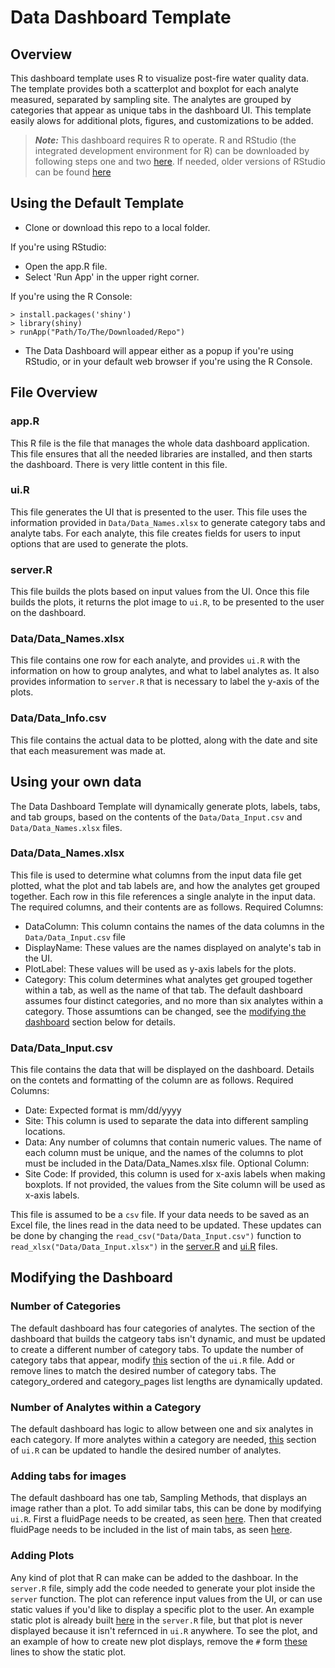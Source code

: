# Data Dashboard Template

## Overview

This dashboard template uses R to visualize post-fire water quality data. The template provides both a scatterplot and boxplot for each analyte measured, separated by sampling site. The analytes are grouped by categories that appear as unique tabs in the dashboard UI. This template easily alows for additional plots, figures, and customizations to be added.  

> **_Note:_** This dashboard requires R to operate. R and RStudio (the integrated development environment for R) can be downloaded by following steps one and two [here](https://posit.co/download/rstudio-desktop/). If needed, older versions of RStudio can be found [here](https://global.rstudio.com/products/rstudio/older-versions/)

## Using the Default Template ##

- Clone or download this repo to a local folder.

If you're using RStudio:
- Open the app.R file.
- Select 'Run App' in the upper right corner.

If you're using the R Console:
```
> install.packages('shiny')
> library(shiny)
> runApp("Path/To/The/Downloaded/Repo")
```

- The Data Dashboard will appear either as a popup if you're using RStudio, or in your default web browser if you're using the R Console.

## File Overview ##
### app.R ###
This R file is the file that manages the whole data dashboard application. This file ensures that all the needed libraries are installed, and then starts the dashboard. There is very little content in this file.

### ui.R ###
This file generates the UI that is presented to the user. This file uses the information provided in `Data/Data_Names.xlsx` to generate category tabs and analyte tabs. For each analyte, this file creates fields for users to input options that are used to generate the plots.

### server.R ###
This file builds the plots based on input values from the UI. Once this file builds the plots, it returns the plot image to `ui.R`, to be presented to the user on the dashboard.

### Data/Data_Names.xlsx ###
This file contains one row for each analyte, and provides `ui.R` with the information on how to group analytes, and what to label analytes as. It also provides information to `server.R` that is necessary to label the y-axis of the plots.

### Data/Data_Info.csv ###
This file contains the actual data to be plotted, along with the date and site that each measurement was made at.

## Using your own data ##
The Data Dashboard Template will dynamically generate plots, labels, tabs, and tab groups, based on the contents of the `Data/Data_Input.csv` and `Data/Data_Names.xlsx` files. 

### Data/Data_Names.xlsx ###
This file is used to determine what columns from the input data file get plotted, what the plot and tab labels are, and how the analytes get grouped together. Each row in this file references a single analyte in the input data. The required columns, and their contents are as follows. 
Required Columns:
- DataColumn: This column contains the names of the data columns in the `Data/Data_Input.csv` file
- DisplayName: These values are the names displayed on analyte's tab in the UI.
- PlotLabel: These values will be used as y-axis labels for the plots.
- Category: This colum determines what analytes get grouped together within a tab, as well as the name of that tab. The default dashboard assumes four distinct categories, and no more than six analytes within a category. Those assumtions can be changed, see the [modifying the dashboard](#modifying-the-dashboard) section below for details.  

### Data/Data_Input.csv ###
This file contains the data that will be displayed on the dashboard. Details on the contets and formatting of the column are as follows.
Required Columns:
- Date: Expected format is mm/dd/yyyy
- Site: This column is used to separate the data into different sampling locations. 
- Data: Any number of columns that contain numeric values. The name of each column must be unique, and the names of the columns to plot must be included in the Data/Data_Names.xlsx file. 
Optional Column:
- Site Code: If provided, this column is used for x-axis labels when making boxplots. If not provided, the values from the Site column will be used as x-axis labels.  

This file is assumed to be a `csv` file. If your data needs to be saved as an Excel file, the lines read in the data need to be updated. These updates can be done by changing the `read_csv("Data/Data_Input.csv")` function to `read_xlsx("Data/Data_Input.xlsx")` in the [server.R](server.R#L59) and [ui.R](ui.R#L32) files.


## Modifying the Dashboard ##
### Number of Categories ###
The default dashboard has four categories of analytes. The section of the dashboard that builds the catgeory tabs isn't dynamic, and must be updated to create a different number of category tabs. To update the number of category tabs that appear, modify [this](ui.R#L247-L248) section of the `ui.R` file. Add or remove lines to match the desired number of category tabs. The category_ordered and category_pages list lengths are dynamically updated.

### Number of Analytes within a Category ###
The default dashboard has logic to allow between one and six analytes in each category. If more analytes within a category are needed, [this](ui.R#L202-L213) section of `ui.R` can be updated to handle the desired number of analytes.

### Adding tabs for images ###
The default dashboard has one tab, Sampling Methods, that displays an image rather than a plot. To add similar tabs, this can be done by modifying `ui.R`. First a fluidPage needs to be created, as seen [here](ui.R#L220-L224). Then that created fluidPage needs to be included in the list of main tabs, as seen [here](ui.R#L247).

### Adding Plots ###
Any kind of plot that R can make can be added to the dashboar. In the `server.R` file, simply add the code needed to generate your plot inside the `server` function. The plot can reference input values from the UI, or can use static values if you'd like to display a specific plot to the user. An example static plot is already built [here](server.R#L238-L254) in the `server.R` file, but that plot is never displayed because it isn't refernced in `ui.R` anywhere. To see the plot, and an example of how to create new plot displays, remove the `#` form [these](ui.R#240-L242) lines to show the static plot.
